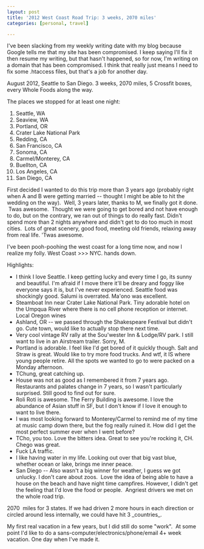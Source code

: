 ```yaml
---
layout: post
title: '2012 West Coast Road Trip: 3 weeks, 2070 miles'
categories: [personal, travel]

---
```


I've been slacking from my weekly writing date with my blog because Google tells me that my site has been compromised. I keep saying I'll fix it then resume my writing, but that hasn't happened, so for now, I'm writing on a domain that has been compromised. I think that really just means I need to fix some .htaccess files, but that's a job for another day.

August 2012, Seattle to San Diego. 3 weeks, 2070 miles, 5 Crossfit boxes, every Whole Foods along the way.

The places we stopped for at least one night:
<ol>
	<li>Seattle, WA</li>
	<li>Seaview, WA</li>
	<li>Portland, OR</li>
	<li>Crater Lake National Park</li>
	<li>Redding, CA</li>
	<li>San Francisco, CA</li>
	<li>Sonoma, CA</li>
	<li>Carmel/Monterey, CA</li>
	<li>Buellton, CA</li>
	<li>Los Angeles, CA</li>
	<li>San Diego, CA</li>
</ol>
First decided I wanted to do this trip more than 3 years ago (probably right when A and B were getting married -- thought I might be able to hit the wedding on the way).  Well, 3 years later, thanks to M, we finally got it done.  Twas awesome.  Thought we were going to get bored and not have enough to do, but on the contrary, we ran out of things to do really fast. Didn't spend more than 2 nights anywhere and didn't get to do too much in most cities.  Lots of great scenery, good food, meeting old friends, relaxing away from real life. 'Twas awesome.

I've been pooh-poohing the west coast for a long time now, and now I realize my folly. West Coast &gt;&gt;&gt; NYC. hands down.

Highlights:
<ul>
	<li>I think I love Seattle. I keep getting lucky and every time I go, its sunny and beautiful. I'm afraid if I move there it'll be dreary and foggy like everyone says it is, but I've never experienced. Seattle food was shockingly good. Salumi is overrated. Ma'ono was excellent.</li>
	<li>Steamboat Inn near Crater Lake National Park. Tiny adorable hotel on the Umpqua River where there is no cell phone reception or internet. Local Oregon wines</li>
	<li>Ashland, OR -- we passed through the Shakespeare Festival but didn't go. Cute town, would like to actually stop there next time.</li>
	<li>Very cool vintage RV rally at the Sou'wester Inn &amp; Lodge/RV park. I still want to live in an Airstream trailer. Sorry, M.</li>
	<li>Portland is adorable. I feel like I'd get bored of it quickly though. Salt and Straw is great. Would like to try more food trucks. And wtf, it IS where young people retire. All the spots we wanted to go to were packed on a Monday afternoon.</li>
	<li>TChung, great catching up.</li>
	<li>House was not as good as I remembered it from 7 years ago. Restaurants and palates change in 7 years, so I wasn't particularly surprised. Still good to find out for sure.</li>
	<li>Roli Roti is awesome. The Ferry Building is awesome. I love the abundance of Asian stuff in SF, but I don't know if I love it enough to want to live there.</li>
	<li>I was most looking forward to Monterey/Carmel to remind me of my time at music camp down there, but the fog really ruined it. How did I get the most perfect summer ever when I went before?</li>
	<li>TCho, you too. Love the bitters idea. Great to see you're rocking it, CH. Chego was great.</li>
	<li>Fuck LA traffic.</li>
	<li>I like having water in my life. Looking out over that big vast blue, whether ocean or lake, brings me inner peace.</li>
	<li>San Diego -- Also wasn't a big winner for weather, I guess we got unlucky. I don't care about zoos.  Love the idea of being able to have a house on the beach and have night time campfires. However, I didn't get the feeling that I'd love the food or people.  Angriest drivers we met on the whole road trip.</li>
</ul>
2070  miles for 3 states. If we had driven 2 more hours in each direction or circled around less internally, we could have hit 3 _countries_.

My first real vacation in a few years, but I did still do some "work".  At some point I'd like to do a sans-computer/electronics/phone/email 4+ week vacation. One day when I've made it.
